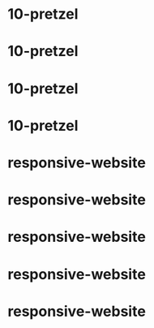# 10-pretzel
# 10-pretzel
# 10-pretzel
# 10-pretzel
# responsive-website
# responsive-website
# responsive-website
# responsive-website
# responsive-website
